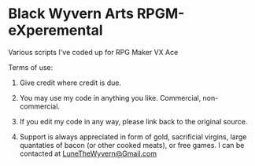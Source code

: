 # Black Wyvern Arts RPGM-eXperemental
Various scripts I've coded up for RPG Maker VX Ace

Terms of use:

1. Give credit where credit is due.

2. You may use my code in anything you like. Commercial, non-commercial.

3. If you edit my code in any way, please link back to the original source.

4. Support is always appreciated in form of gold, sacrificial virgins,
    large quantaties of bacon (or other cooked meats), or free games.
        I can be contacted at LuneTheWyvern@Gmail.com
